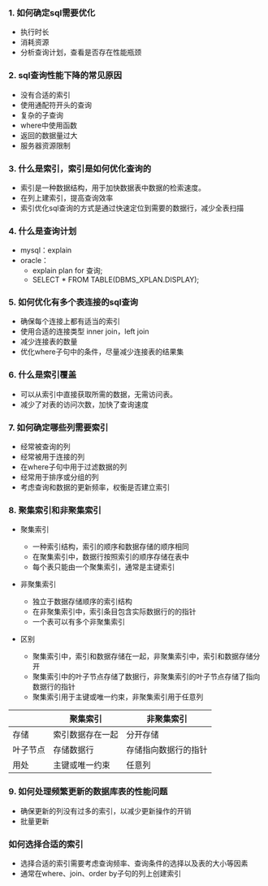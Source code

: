 ### 1. 如何确定sql需要优化

+ 执行时长
+ 消耗资源
+ 分析查询计划，查看是否存在性能瓶颈

### 2. sql查询性能下降的常见原因

+ 没有合适的索引
+ 使用通配符开头的查询
+ 复杂的子查询
+ where中使用函数
+ 返回的数据量过大
+ 服务器资源限制

### 3. 什么是索引，索引是如何优化查询的

+ 索引是一种数据结构，用于加快数据表中数据的检索速度。
+ 在列上建索引，提高查询效率
+ 索引优化sql查询的方式是通过快速定位到需要的数据行，减少全表扫描

### 4. 什么是查询计划

+ mysql：explain
+ oracle：
    + explain plan for 查询;
    + SELECT * FROM TABLE(DBMS_XPLAN.DISPLAY);

### 5. 如何优化有多个表连接的sql查询

+ 确保每个连接上都有适当的索引
+ 使用合适的连接类型 inner join，left join
+ 减少连接表的数量
+ 优化where子句中的条件，尽量减少连接表的结果集

### 6. 什么是索引覆盖

+ 可以从索引中直接获取所需的数据，无需访问表。
+ 减少了对表的访问次数，加快了查询速度

### 7. 如何确定哪些列需要索引

+ 经常被查询的列
+ 经常被用于连接的列
+ 在where子句中用于过滤数据的列
+ 经常用于排序或分组的列
+ 考虑查询和数据的更新频率，权衡是否建立索引

### 8. 聚集索引和非聚集索引

+ 聚集索引
    + 一种索引结构，索引的顺序和数据存储的顺序相同
    + 在聚集索引中，数据行按照索引的顺序存储在表中
    + 每个表只能由一个聚集索引，通常是主键索引
+ 非聚集索引
    + 独立于数据存储顺序的索引结构
    + 在非聚集索引中，索引条目包含实际数据行的的指针
    + 一个表可以有多个非聚集索引

+ 区别
    + 聚集索引中，索引和数据存储在一起，非聚集索引中，索引和数据存储分开
    + 聚集索引中的叶子节点存储了数据行，非聚集索引的叶子节点存储了指向数据行的指针
    + 聚集索引用于主键或唯一约束，非聚集索引用于任意列

|      | 聚集索引     | 非聚集索引      |
|------|----------|------------|
| 存储   | 索引数据存在一起 | 分开存储       |
| 叶子节点 | 存储数据行    | 存储指向数据行的指针 |
| 用处   | 主键或唯一约束  | 任意列        |

### 9. 如何处理频繁更新的数据库表的性能问题
+ 确保更新的列没有过多的索引，以减少更新操作的开销
+ 批量更新

### 如何选择合适的索引

+ 选择合适的索引需要考虑查询频率、查询条件的选择以及表的大小等因素
+ 通常在where、join、order by子句的列上创建索引


